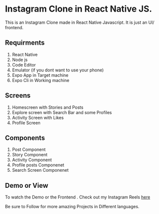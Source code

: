 # Instagram Clone in React Native JS.

This is an Instagram Clone made in React Native Javascript. 
It is just an UI/ frontend.


## Requirments 
1. React Native
2. Node js
3. Code Editor
4. Emulator (if you dont want to use your phone)
5. Expo App in Target machine
6. Expo Cli in Working machine


## Screens

1. Homescreen with Stories and Posts
2. Explore screen with Search Bar and some Profiles
3. Activity Screen with Likes
4. Profile Screen 


## Components 

1. Post Component
2. Story Component
3. Activity Component 
4. Profile posts Componenet
5. Search Screen Componenet 


## Demo or View

To watch the Demo or the Frontend .
Check out my Instagram Reels 
[here](https://www.instagram.com/suyash.codes/)

Be sure to Follow for more amazing Projects in Different languages.










